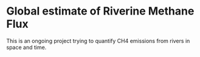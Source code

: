 # Global estimate of Riverine Methane Flux

This is an ongoing project trying to quantify CH4 emissions from rivers in space and time.


